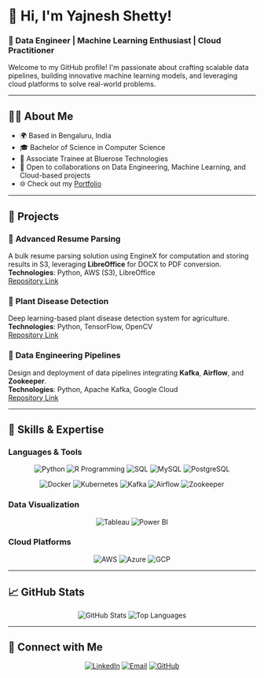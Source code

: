 # 👋 Hi, I'm Yajnesh Shetty!  
### 🌟 Data Engineer | Machine Learning Enthusiast | Cloud Practitioner  

Welcome to my GitHub profile! I'm passionate about crafting scalable data pipelines, building innovative machine learning models, and leveraging cloud platforms to solve real-world problems.  

---

## 🧑‍💻 About Me  
- 🌍 Based in Bengaluru, India  
- 🎓 Bachelor of Science in Computer Science  
- 💼 Associate Trainee at Bluerose Technologies  
- 🚀 Open to collaborations on Data Engineering, Machine Learning, and Cloud-based projects  
- 🌐 Check out my [Portfolio](https://github.com/yajneshshetty/yajneshshetty)  

---

## 🌟 Projects  
### 🔹 **Advanced Resume Parsing**  
A bulk resume parsing solution using EngineX for computation and storing results in S3, leveraging **LibreOffice** for DOCX to PDF conversion.  
**Technologies**: Python, AWS (S3), LibreOffice  
[Repository Link](https://github.com/yajneshshetty/yajneshshetty)  

### 🔹 **Plant Disease Detection**  
Deep learning-based plant disease detection system for agriculture.  
**Technologies**: Python, TensorFlow, OpenCV  
[Repository Link](https://github.com/yajneshshetty/yajneshshetty)  

### 🔹 **Data Engineering Pipelines**  
Design and deployment of data pipelines integrating **Kafka**, **Airflow**, and **Zookeeper**.  
**Technologies**: Python, Apache Kafka, Google Cloud  
[Repository Link](https://github.com/yajneshshetty/yajneshshetty)  

---

## 🚀 Skills & Expertise  

### **Languages & Tools**  
<p align="center">
  <img src="https://img.icons8.com/color/48/000000/python--v1.png" alt="Python" />
  <img src="https://img.icons8.com/ios-filled/50/007acc/r-programming.png" alt="R Programming" />
  <img src="https://img.icons8.com/external-flat-juicy-fish/64/000000/external-sql-coding-and-development-flat-flat-juicy-fish.png" alt="SQL" />
  <img src="https://img.icons8.com/ios-filled/50/000000/mysql-logo.png" alt="MySQL" />
  <img src="https://img.icons8.com/external-tal-revivo-shadow-tal-revivo/50/000000/external-postgresql-open-source-relational-database-management-system-logo-shadow-tal-revivo.png" alt="PostgreSQL" />
</p>

<p align="center">
  <img src="https://img.icons8.com/ios/50/000000/docker.png" alt="Docker" />
  <img src="https://img.icons8.com/color/48/000000/kubernetes.png" alt="Kubernetes" />
  <img src="https://img.icons8.com/color/48/000000/apache-kafka.png" alt="Kafka" />
  <img src="https://img.icons8.com/color/48/000000/airflow.png" alt="Airflow" />
  <img src="https://img.icons8.com/ios-filled/50/000000/zookeeper.png" alt="Zookeeper" />
</p>

### **Data Visualization**  
<p align="center">
  <img src="https://img.icons8.com/color/48/000000/tableau-software.png" alt="Tableau" />
  <img src="https://img.icons8.com/color/48/000000/microsoft-power-bi.png" alt="Power BI" />
</p>

### **Cloud Platforms**  
<p align="center">
  <img src="https://img.icons8.com/color/48/000000/amazon-web-services.png" alt="AWS" />
  <img src="https://img.icons8.com/fluency/48/000000/microsoft-azure.png" alt="Azure" />
  <img src="https://img.icons8.com/color/48/000000/google-cloud.png" alt="GCP" />
</p>


---

## 📈 GitHub Stats  

<p align="center">
  <img src="https://github-readme-stats.vercel.app/api?username=yajneshshetty&show_icons=true&theme=radical" alt="GitHub Stats" />
  <img src="https://github-readme-stats.vercel.app/api/top-langs/?username=yajneshshetty&layout=compact&theme=radical" alt="Top Languages" />
</p>

---

## 🤝 Connect with Me  

<p align="center">
  <a href="https://www.linkedin.com/in/yajneshshetty"><img src="https://img.icons8.com/fluency/48/000000/linkedin.png" alt="LinkedIn" /></a>
  <a href="mailto:yajnesh.shetty@example.com"><img src="https://img.icons8.com/fluency/48/000000/email-open.png" alt="Email" /></a>
  <a href="https://github.com/yajneshshetty/yajneshshetty"><img src="https://img.icons8.com/ios-glyphs/48/000000/github.png" alt="GitHub" /></a>
</p>
